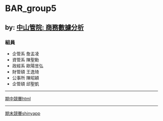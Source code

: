 # BAR_group5
by: [中山管院: 商務數據分析](https://bap.cm.nsysu.edu.tw/)
---

### 組員
+ 企管系 詹孟凌
+ 資管系 陳聖勳
+ 政經系 歐陽昱弘
+ 財管碩 王逸琦
+ 公事所 陳昭穎
+ 企管碩 邱聖凱

---

[期中競賽html](https://2019bar.github.io/BAR_group5/midterm/G5_midterm.html)

---
[期末競賽shinyapp](https://nsysu-kidneyweakx.shinyapps.io/tf_simulation)